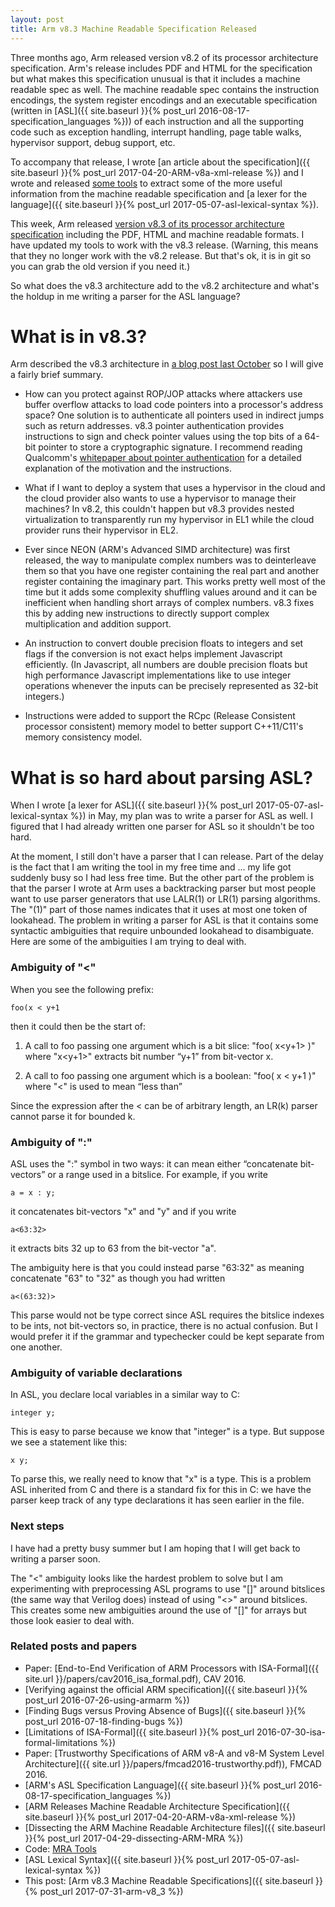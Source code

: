 ```yaml
---
layout: post
title: Arm v8.3 Machine Readable Specification Released
---
```


Three months ago, Arm released version v8.2 of its processor architecture
specification.  Arm's release includes PDF and HTML for the specification but
what makes this specification unusual is that it includes a machine readable
spec as well.  The machine readable spec contains the instruction encodings, the system register
encodings and an executable specification (written in
[ASL]({{ site.baseurl }}{% post_url 2016-08-17-specification_languages %}))
of each instruction and all the
supporting code such as exception handling, interrupt handling, page table
walks, hypervisor support, debug support, etc.

To accompany that release, I wrote
[an article about the specification]({{ site.baseurl }}{% post_url 2017-04-20-ARM-v8a-xml-release %})
and I wrote and released [some
tools](https://github.com/alastairreid/mra_tools) to extract some of the more
useful information from the machine readable specification
and [a lexer for the language]({{ site.baseurl }}{% post_url 2017-05-07-asl-lexical-syntax %}).

This week, Arm released [version v8.3 of its processor architecture
specification](https://developer.arm.com/products/architecture/a-profile/exploration-tools)
including the PDF, HTML and machine readable formats.  I have updated my tools
to work with the v8.3 release.  (Warning, this means that they no longer work
with the v8.2 release.  But that's ok, it is in git so you can grab the
old version if you need it.)

So what does the v8.3 architecture add to the v8.2 architecture
and what's the holdup in me writing a parser for the ASL
language?

# What is in v8.3?

Arm described the v8.3 architecture in
[a blog post last October](https://community.arm.com/processors/b/blog/posts/armv8-a-architecture-2016-additions) so I will give a fairly brief summary.

* How can you protect against ROP/JOP attacks where attackers use buffer
  overflow attacks to load code pointers into a processor's address space?
  One solution is to authenticate all pointers used in indirect jumps such as
  return addresses.  v8.3 pointer authentication provides instructions to sign
  and check pointer values using the top bits of a 64-bit pointer to store
  a cryptographic signature.  I recommend reading Qualcomm's [whitepaper about
  pointer
  authentication](https://www.qualcomm.com/documents/whitepaper-pointer-authentication-armv83)
  for a detailed explanation of the motivation and the instructions.

* What if I want to deploy a system that uses a hypervisor in the cloud and
  the cloud provider also wants to use a hypervisor to manage their
  machines?  In v8.2, this couldn't happen but v8.3 provides
  nested virtualization to transparently run my hypervisor in EL1
  while the cloud provider runs their hypervisor in EL2.

* Ever since NEON (ARM's Advanced SIMD architecture) was first released, the
  way to manipulate complex numbers was to deinterleave them so that you have
  one register containing the real part and another register containing the
  imaginary part.  This works pretty well most of the time but it adds some
  complexity shuffling values around and it can be inefficient when handling
  short arrays of complex numbers.  v8.3 fixes this by adding new instructions
  to directly support complex multiplication and addition support.

* An instruction to convert double precision floats to integers and set flags
  if the conversion is not exact helps implement Javascript efficiently.  (In
  Javascript, all numbers are double precision floats but high performance
  Javascript implementations like to use integer operations whenever the
  inputs can be precisely represented as 32-bit integers.)

* Instructions were added to support the RCpc (Release Consistent processor
  consistent) memory model to better support C++11/C11's memory consistency model.

# What is so hard about parsing ASL?

When I wrote [a lexer for ASL]({{ site.baseurl }}{% post_url 2017-05-07-asl-lexical-syntax %}) in May, my plan was to write a parser for ASL as well.
I figured that I had already written one parser for ASL so it shouldn't be too hard.

At the moment, I still don't have a parser that I can release.
Part of the delay is the fact that I am writing the tool
in my free time and ... my life got suddenly busy so I had less free time.
But the other part of
the problem is that the parser I wrote at Arm uses a backtracking parser
but most people want to use parser generators that use LALR(1)
or LR(1) parsing algorithms.  The "(1)" part of those names indicates that
it uses at most one token of lookahead.  The problem in writing a parser
for ASL is that it contains some syntactic ambiguities that require
unbounded lookahead to disambiguate.
Here are some of the ambiguities I am trying to deal with.

### Ambiguity of "<"

When you see the following prefix:

    foo(x < y+1

then it could then be the start of:

1. A call to foo passing one argument which is a bit slice: "foo( x<y+1> )"
  where "x<y+1>" extracts bit number “y+1” from bit-vector x.

2. A call to foo passing one argument which is a boolean: "foo( x < y+1 )"
  where "<" is used to mean “less than”

Since the expression after the < can be of arbitrary length, an LR(k) parser cannot
parse it for bounded k.

### Ambiguity of ":"

ASL uses the ":" symbol in two ways: it can mean either “concatenate
bit-vectors” or a range used in a bitslice.  For example, if you write

    a = x : y;

it concatenates bit-vectors "x" and "y" and if you write

    a<63:32>

it extracts bits 32 up to 63 from the bit-vector "a".

The ambiguity here is that you could instead parse "63:32" as meaning
concatenate "63" to "32" as though you had written

    a<(63:32)>

This parse would not be type correct since ASL requires the bitslice indexes to
be ints, not bit-vectors so, in practice, there is no actual confusion.
But I would prefer it if the grammar and typechecker could be kept separate
from one another.


### Ambiguity of variable declarations

In ASL, you declare local variables in a similar way to C:

    integer y;

This is easy to parse because we know that "integer" is a type.
But suppose we see a statement like this:

    x y;

To parse this, we really need to know that "x" is a type.  This is a problem
ASL inherited from C and there is a standard fix for this in C: we have the
parser keep track of any type declarations it has seen earlier in the file.

### Next steps

I have had a pretty busy summer but I am hoping that I will get back to writing
a parser soon.

The "<" ambiguity looks like the hardest problem to solve but
I am experimenting with preprocessing ASL programs to use "[]" around bitslices
(the same way that Verilog does) instead of using "<>" around bitslices.  This
creates some new ambiguities around the use of "[]" for arrays but those
look easier to deal with.




### Related posts and papers

* Paper: [End-to-End Verification of ARM Processors with ISA-Formal]({{ site.url }}/papers/cav2016_isa_formal.pdf), CAV 2016.
* [Verifying against the official ARM specification]({{ site.baseurl }}{% post_url 2016-07-26-using-armarm %})
* [Finding Bugs versus Proving Absence of Bugs]({{ site.baseurl }}{% post_url 2016-07-18-finding-bugs %})
* [Limitations of ISA-Formal]({{ site.baseurl }}{% post_url 2016-07-30-isa-formal-limitations %})
* Paper: [Trustworthy Specifications of ARM v8-A and v8-M System Level Architecture]({{ site.url }}/papers/fmcad2016-trustworthy.pdf)), FMCAD 2016.
* [ARM's ASL Specification Language]({{ site.baseurl }}{% post_url 2016-08-17-specification_languages %})
* [ARM Releases Machine Readable Architecture Specification]({{ site.baseurl }}{% post_url 2017-04-20-ARM-v8a-xml-release %})
* [Dissecting the ARM Machine Readable Architecture files]({{ site.baseurl }}{% post_url 2017-04-29-dissecting-ARM-MRA %})
* Code: [MRA Tools](https://github.com/alastairreid/mra_tools)
* [ASL Lexical Syntax]({{ site.baseurl }}{% post_url 2017-05-07-asl-lexical-syntax %})
* This post: [Arm v8.3 Machine Readable Specifications]({{ site.baseurl }}{% post_url 2017-07-31-arm-v8_3 %})
